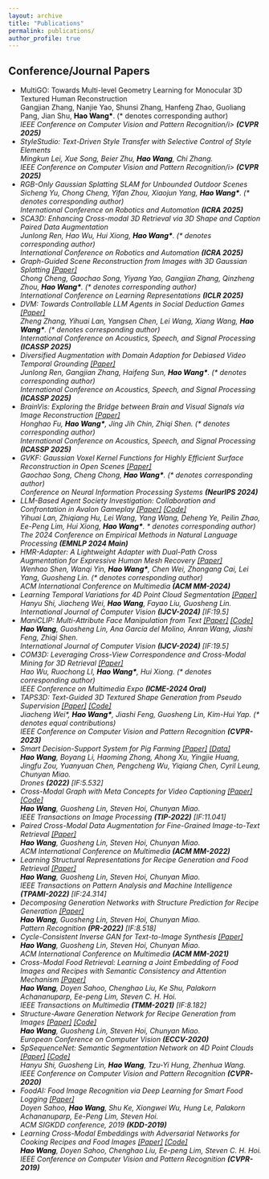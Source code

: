 ```yaml
---
layout: archive
title: "Publications"
permalink: publications/
author_profile: true
---
```


<!-- ## Preprints

<ul>

<li>
  3D Cartoon Face Generation with Controllable Expressions from a Single GAN Image <a href="https://arxiv.org/abs/2207.14425">[Paper]</a> <a href="https://github.com/hwang1996/3D-Cartoon-Face-Generation">[Code]</a>
  <br/> 
  <strong><font color="black">Hao Wang</font></strong>, Guosheng Lin, Steven Hoi, Chunyan Miao.
</li>
<li>
  StarNet: Style-Aware 3D Point Cloud Generation <a href="https://arxiv.org/abs/2303.15805">[Paper]</a> 
  <br/> 
  Yunfan Zhang*, <strong><font color="black">Hao Wang*</font></strong>, Guosheng Lin, Vun Chan Hua Nicholas, Zhiqi Shen, Chunyan Miao. (* denotes equal contributions)
</li>
</ul> -->

## Conference/Journal Papers

<ul>

<li>
  MultiGO: Towards Multi-level Geometry Learning for Monocular 3D Textured Human Reconstruction 
  <br/> 
  Gangjian Zhang, Nanjie Yao, Shunsi Zhang, Hanfeng Zhao, Guoliang Pang, Jian Shu, <strong><font color="black">Hao Wang*</font></strong>. (* denotes corresponding author)
  <br/><i>IEEE Conference on Computer Vision and Pattern Recognition/i>
    <strong>(CVPR 2025)</strong> <br>
</li>

<li>
  StyleStudio: Text-Driven Style Transfer with Selective Control of Style Elements 
  <br/> 
  Mingkun Lei, Xue Song, Beier Zhu, <strong><font color="black">Hao Wang</font></strong>, Chi Zhang. 
  <br/><i>IEEE Conference on Computer Vision and Pattern Recognition/i>
    <strong>(CVPR 2025)</strong> <br>
</li>

<li>
  RGB-Only Gaussian Splatting SLAM for Unbounded Outdoor Scenes 
  <br/> 
  Sicheng Yu, Chong Cheng, Yifan Zhou, Xiaojun Yang, <strong><font color="black">Hao Wang*</font></strong>. (* denotes corresponding author)
  <br/><i>International Conference on Robotics and Automation</i>
    <strong>(ICRA 2025)</strong> <br>
</li>

<li>
  SCA3D: Enhancing Cross-modal 3D Retrieval via 3D Shape and Caption Paired Data Augmentation 
  <br/> 
  Junlong Ren, Hao Wu, Hui Xiong, <strong><font color="black">Hao Wang*</font></strong>. (* denotes corresponding author)
  <br/><i>International Conference on Robotics and Automation</i>
    <strong>(ICRA 2025)</strong> <br>
</li>

<li>
  Graph-Guided Scene Reconstruction from Images with 3D Gaussian Splatting <a href="https://openreview.net/forum?id=56vHbnk35S">[Paper]</a>
  <br/> 
  Chong Cheng, Gaochao Song, Yiyang Yao, Gangjian Zhang, Qinzheng Zhou, <strong><font color="black">Hao Wang*</font></strong>. (* denotes corresponding author)
  <br/><i>International Conference on Learning Representations</i>
    <strong>(ICLR 2025)</strong> <br>
</li>

<li>
  DVM: Towards Controllable LLM Agents in Social Deduction Games <a href="https://arxiv.org/pdf/2501.06695">[Paper]</a>
  <br/> 
  Zheng Zhang, Yihuai Lan, Yangsen Chen, Lei Wang, Xiang Wang, <strong><font color="black">Hao Wang*</font></strong>. (* denotes corresponding author)
  <br/><i>International Conference on Acoustics, Speech, and Signal Processing</i>
    <strong>(ICASSP 2025)</strong> <br>
</li>

<li>
  Diversified Augmentation with Domain Adaption for Debiased Video Temporal Grounding <a href="https://arxiv.org/pdf/2501.06746">[Paper]</a>
  <br/> 
  Junlong Ren, Gangjian Zhang, Haifeng Sun, <strong><font color="black">Hao Wang*</font></strong>. (* denotes corresponding author)
  <br/><i>International Conference on Acoustics, Speech, and Signal Processing</i>
    <strong>(ICASSP 2025)</strong> <br>
</li>

<li>
  BrainVis: Exploring the Bridge between Brain and Visual Signals via Image Reconstruction <a href="https://arxiv.org/pdf/2312.14871">[Paper]</a>
  <br/> 
  Honghao Fu, <strong><font color="black">Hao Wang*</font></strong>, Jing Jih Chin, Zhiqi Shen. (* denotes corresponding author)
  <br/><i>International Conference on Acoustics, Speech, and Signal Processing</i>
    <strong>(ICASSP 2025)</strong> <br>
</li>

<li>
  GVKF: Gaussian Voxel Kernel Functions for Highly Efficient Surface Reconstruction in Open Scenes <a href="https://arxiv.org/pdf/2411.01853">[Paper]</a>
  <br/> 
  Gaochao Song, Cheng Chong, <strong><font color="black">Hao Wang*</font></strong>. (* denotes corresponding author)
  <br/><i>Conference on Neural Information Processing Systems</i>
    <strong>(NeurIPS 2024)</strong> <br>
</li>

<li>
  LLM-Based Agent Society Investigation: Collaboration and Confrontation in Avalon Gameplay <a href="https://arxiv.org/abs/2310.14985">[Paper]</a> <a href="https://github.com/3DAgentWorld/LLM-Game-Agent">[Code]</a>
  <br/> 
  Yihuai Lan, Zhiqiang Hu, Lei Wang, Yang Wang, Deheng Ye, Peilin Zhao, Ee-Peng Lim, Hui Xiong, <strong><font color="black">Hao Wang*</font></strong>. * denotes corresponding author)
  <br/><i>The 2024 Conference on Empirical Methods in Natural Language Processing</i>
    <strong>(EMNLP 2024 Main)</strong> <br>
</li>

<li>
  HMR-Adapter: A Lightweight Adapter with Dual-Path Cross Augmentation for Expressive Human Mesh Recovery <a href="https://dl.acm.org/doi/pdf/10.1145/3664647.3681641">[Paper]</a>
  <br/> 
  Wenhao Shen, Wanqi Yin, <strong><font color="black">Hao Wang*</font></strong>, Chen Wei, Zhongang Cai, Lei Yang, Guosheng Lin. (* denotes corresponding author)
  <br/><i>ACM International Conference on Multimedia</i>
    <strong>(ACM MM-2024)</strong><br>
</li>

<li>
  Learning Temporal Variations for 4D Point Cloud Segmentation <a href="https://arxiv.org/abs/2207.04673">[Paper]</a>
  <br/> 
  Hanyu Shi, Jiacheng Wei, <strong><font color="black">Hao Wang</font></strong>, Fayao Liu, Guosheng Lin.
  <br/><i>International Journal of Computer Vision</i>
    <strong>(IJCV-2024)</strong> [<alert>IF:19.5</alert>]<br>
</li>

<li>
  ManiCLIP: Multi-Attribute Face Manipulation from Text <a href="https://link.springer.com/article/10.1007/s11263-024-02088-6">[Paper]</a> <a href="https://github.com/hwang1996/ManiCLIP">[Code]</a>
  <br/> 
  <strong><font color="black">Hao Wang</font></strong>, Guosheng Lin, Ana García del Molino, Anran Wang, Jiashi Feng, Zhiqi Shen.
  <br/><i>International Journal of Computer Vision</i>
    <strong>(IJCV-2024)</strong> [<alert>IF:19.5</alert>]<br>
</li>
<li>
    COM3D: Leveraging Cross-View Correspondence and Cross-Modal Mining for 3D Retrieval <a href="https://arxiv.org/abs/2405.04103">[Paper]</a>
    <br/>
    Hao Wu, Ruochong LI, <strong><font color="black">Hao Wang*</font></strong>, Hui Xiong. (* denotes corresponding author)
    <br/>
    <i>IEEE Conference on Multimedia Expo </i> <strong>(ICME-2024 Oral)</strong><br>
</li>
<li>
    TAPS3D: Text-Guided 3D Textured Shape Generation from Pseudo Supervision <a href="https://arxiv.org/abs/2303.13273">[Paper]</a> <a href="https://github.com/plusmultiply/taps3d">[Code]</a>
    <br/>
    Jiacheng Wei*, <strong><font color="black">Hao Wang*</font></strong>, Jiashi Feng, Guosheng Lin, Kim-Hui Yap. (* denotes equal contributions)
    <br/>
    <i>IEEE Conference on Computer Vision and Pattern Recognition </i> <strong>(CVPR-2023)</strong><br>
</li>
<li>
    Smart Decision-Support System for Pig Farming <a href="https://www.mdpi.com/2504-446X/6/12/389">[Paper]</a> <a href="https://github.com/hwang1996/Pig-Image-Data">[Data]</a>
    <br/>
    <strong><font color="black">Hao Wang</font></strong>, Boyang Li, Haoming Zhong, Ahong Xu, Yingjie Huang, Jingfu Zou, Yuanyuan Chen, Pengcheng Wu, Yiqiang Chen, Cyril Leung, Chunyan Miao.
    <br/><i>Drones</i> <strong>(2022)</strong> [<alert>IF:5.532</alert>]<br>
</li>
<li>
    Cross-Modal Graph with Meta Concepts for Video Captioning <a href="https://arxiv.org/abs/2108.06458">[Paper]</a> <a href="https://github.com/hwang1996/Meta-Concepts-for-Video-Captioning">[Code]</a>
    <br/>
    <strong><font color="black">Hao Wang</font></strong>, Guosheng Lin, Steven Hoi, Chunyan Miao.
    <br/><i>IEEE Transactions on Image Processing</i>
    <strong>(TIP-2022)</strong> [<alert>IF:11.041</alert>]<br>
</li>
<li>
    Paired Cross-Modal Data Augmentation for Fine-Grained Image-to-Text Retrieval <a href="https://arxiv.org/abs/2207.14428">[Paper]</a>
    <br/>
    <strong><font color="black">Hao Wang</font></strong>, Guosheng Lin, Steven Hoi, Chunyan Miao.
    <br/><i>ACM International Conference on Multimedia</i>
    <strong>(ACM MM-2022)</strong><br>
</li>
<li>
    Learning Structural Representations for Recipe Generation and Food Retrieval <a href="https://arxiv.org/abs/2110.01209">[Paper]</a>
    <br/>
    <strong><font color="black">Hao Wang</font></strong>, Guosheng Lin, Steven Hoi, Chunyan Miao.
    <br/><i>IEEE Transactions on Pattern Analysis and Machine Intelligence</i>
    <strong>(TPAMI-2022)</strong> [<alert>IF:24.314</alert>]<br>
</li>
<li>
    Decomposing Generation Networks with Structure Prediction for Recipe Generation <a href="https://arxiv.org/abs/2007.13374">[Paper]</a>
    <br/>
    <strong><font color="black">Hao Wang</font></strong>, Guosheng Lin, Steven Hoi, Chunyan Miao.
    <br/><i>Pattern Recognition</i>
    <strong>(PR-2022)</strong> [<alert>IF:8.518</alert>]<br>
</li>
<li>
    Cycle-Consistent Inverse GAN for Text-to-Image Synthesis <a href="https://arxiv.org/abs/2108.01361">[Paper]</a>
    <br/>
    <strong><font color="black">Hao Wang</font></strong>, Guosheng Lin, Steven Hoi, Chunyan Miao.
    <br/><i>ACM International Conference on Multimedia</i>
    <strong>(ACM MM-2021)</strong><br>
</li>
<li>
    Cross-Modal Food Retrieval: Learning a Joint Embedding of Food Images and Recipes with Semantic Consistency and Attention Mechanism <a href="https://arxiv.org/abs/2003.03955">[Paper]</a>
    <br/>
    <strong><font color="black">Hao Wang</font></strong>, Doyen Sahoo, Chenghao Liu, Ke Shu, Palakorn Achananuparp, Ee-peng Lim, Steven C. H. Hoi.
    <br/><i>IEEE Transactions on Multimedia</i>
    <strong>(TMM-2021)</strong> [<alert>IF:8.182</alert>]<br>
</li>
<li>
    Structure-Aware Generation Network for Recipe Generation from Images <a href="https://www.ecva.net/papers/eccv_2020/papers_ECCV/html/5757_ECCV_2020_paper.php">[Paper]</a> <a href="https://github.com/hwang1996/SGN">[Code]</a>
    <br/> 
    <strong><font color="black">Hao Wang</font></strong>, Guosheng Lin, Steven Hoi, Chunyan Miao.
    <br/><i>European Conference on Computer Vision</i>
    <strong>(ECCV-2020)</strong> <br>
</li>
<li>
    SpSequenceNet: Semantic Segmentation Network on 4D Point Clouds <a href="http://openaccess.thecvf.com/content_CVPR_2020/html/Shi_SpSequenceNet_Semantic_Segmentation_Network_on_4D_Point_Clouds_CVPR_2020_paper.html">[Paper]</a> <a href="https://github.com/dante0shy/SpSequenceNet">[Code]</a>
    <br/> 
    Hanyu Shi, Guosheng Lin, <strong><font color="black">Hao Wang</font></strong>, Tzu-Yi Hung, Zhenhua Wang.
    <br/><i>IEEE Conference on Computer Vision and Pattern Recognition</i>
    <strong>(CVPR-2020)</strong> <br>
</li>
<li>
    FoodAI: Food Image Recognition via Deep Learning for Smart Food Logging <a href="https://arxiv.org/abs/1909.11946">[Paper]</a>
    <br/> 
    Doyen Sahoo, <strong><font color="black">Hao Wang</font></strong>, Shu Ke, Xiongwei Wu, Hung Le, Palakorn Achananuparp, Ee-Peng Lim, Steven Hoi.
    <br/><i> ACM SIGKDD conference, 2019</i>
    <strong>(KDD-2019)</strong> <br>
</li>
<li>
    Learning Cross-Modal Embeddings with Adversarial Networks for Cooking Recipes and Food Images <a href="http://openaccess.thecvf.com/content_CVPR_2019/html/Wang_Learning_Cross-Modal_Embeddings_With_Adversarial_Networks_for_Cooking_Recipes_and_CVPR_2019_paper.html">[Paper]</a> <a href="https://github.com/hwang1996/ACME">[Code]</a>
    <br/> 
    <strong><font color="black">Hao Wang</font></strong>, Doyen Sahoo, Chenghao Liu, Ee-peng Lim, Steven C. H. Hoi.
    <br/><i>IEEE Conference on Computer Vision and Pattern Recognition</i>
    <strong>(CVPR-2019)</strong> <br>
</li>
</ul>
